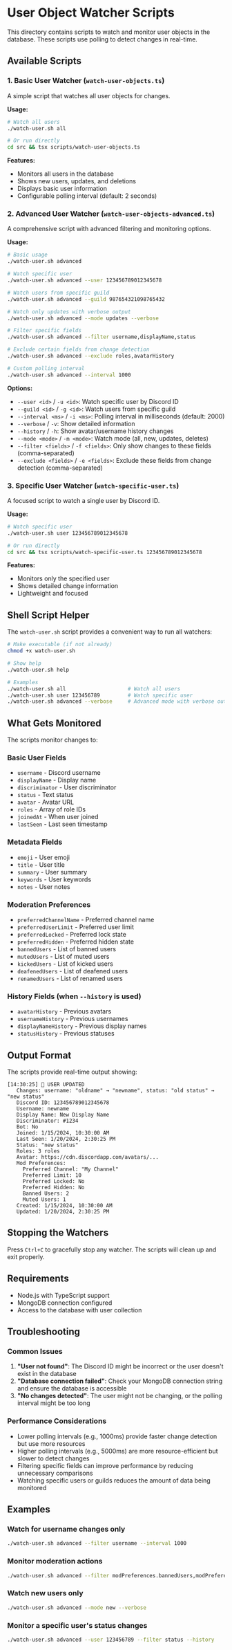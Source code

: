 # User Object Watcher Scripts

This directory contains scripts to watch and monitor user objects in the database. These scripts use polling to detect changes in real-time.

## Available Scripts

### 1. Basic User Watcher (`watch-user-objects.ts`)

A simple script that watches all user objects for changes.

**Usage:**

```bash
# Watch all users
./watch-user.sh all

# Or run directly
cd src && tsx scripts/watch-user-objects.ts
```

**Features:**

- Monitors all users in the database
- Shows new users, updates, and deletions
- Displays basic user information
- Configurable polling interval (default: 2 seconds)

### 2. Advanced User Watcher (`watch-user-objects-advanced.ts`)

A comprehensive script with advanced filtering and monitoring options.

**Usage:**

```bash
# Basic usage
./watch-user.sh advanced

# Watch specific user
./watch-user.sh advanced --user 123456789012345678

# Watch users from specific guild
./watch-user.sh advanced --guild 987654321098765432

# Watch only updates with verbose output
./watch-user.sh advanced --mode updates --verbose

# Filter specific fields
./watch-user.sh advanced --filter username,displayName,status

# Exclude certain fields from change detection
./watch-user.sh advanced --exclude roles,avatarHistory

# Custom polling interval
./watch-user.sh advanced --interval 1000
```

**Options:**

- `--user <id>` / `-u <id>`: Watch specific user by Discord ID
- `--guild <id>` / `-g <id>`: Watch users from specific guild
- `--interval <ms>` / `-i <ms>`: Polling interval in milliseconds (default: 2000)
- `--verbose` / `-v`: Show detailed information
- `--history` / `-h`: Show avatar/username history changes
- `--mode <mode>` / `-m <mode>`: Watch mode (all, new, updates, deletes)
- `--filter <fields>` / `-f <fields>`: Only show changes to these fields (comma-separated)
- `--exclude <fields>` / `-e <fields>`: Exclude these fields from change detection (comma-separated)

### 3. Specific User Watcher (`watch-specific-user.ts`)

A focused script to watch a single user by Discord ID.

**Usage:**

```bash
# Watch specific user
./watch-user.sh user 123456789012345678

# Or run directly
cd src && tsx scripts/watch-specific-user.ts 123456789012345678
```

**Features:**

- Monitors only the specified user
- Shows detailed change information
- Lightweight and focused

## Shell Script Helper

The `watch-user.sh` script provides a convenient way to run all watchers:

```bash
# Make executable (if not already)
chmod +x watch-user.sh

# Show help
./watch-user.sh help

# Examples
./watch-user.sh all                    # Watch all users
./watch-user.sh user 123456789         # Watch specific user
./watch-user.sh advanced --verbose     # Advanced mode with verbose output
```

## What Gets Monitored

The scripts monitor changes to:

### Basic User Fields

- `username` - Discord username
- `displayName` - Display name
- `discriminator` - User discriminator
- `status` - Text status
- `avatar` - Avatar URL
- `roles` - Array of role IDs
- `joinedAt` - When user joined
- `lastSeen` - Last seen timestamp

### Metadata Fields

- `emoji` - User emoji
- `title` - User title
- `summary` - User summary
- `keywords` - User keywords
- `notes` - User notes

### Moderation Preferences

- `preferredChannelName` - Preferred channel name
- `preferredUserLimit` - Preferred user limit
- `preferredLocked` - Preferred lock state
- `preferredHidden` - Preferred hidden state
- `bannedUsers` - List of banned users
- `mutedUsers` - List of muted users
- `kickedUsers` - List of kicked users
- `deafenedUsers` - List of deafened users
- `renamedUsers` - List of renamed users

### History Fields (when `--history` is used)

- `avatarHistory` - Previous avatars
- `usernameHistory` - Previous usernames
- `displayNameHistory` - Previous display names
- `statusHistory` - Previous statuses

## Output Format

The scripts provide real-time output showing:

```
[14:30:25] 🔄 USER UPDATED
   Changes: username: "oldname" → "newname", status: "old status" → "new status"
   Discord ID: 123456789012345678
   Username: newname
   Display Name: New Display Name
   Discriminator: #1234
   Bot: No
   Joined: 1/15/2024, 10:30:00 AM
   Last Seen: 1/20/2024, 2:30:25 PM
   Status: "new status"
   Roles: 3 roles
   Avatar: https://cdn.discordapp.com/avatars/...
   Mod Preferences:
     Preferred Channel: "My Channel"
     Preferred Limit: 10
     Preferred Locked: No
     Preferred Hidden: No
     Banned Users: 2
     Muted Users: 1
   Created: 1/15/2024, 10:30:00 AM
   Updated: 1/20/2024, 2:30:25 PM
```

## Stopping the Watchers

Press `Ctrl+C` to gracefully stop any watcher. The scripts will clean up and exit properly.

## Requirements

- Node.js with TypeScript support
- MongoDB connection configured
- Access to the database with user collection

## Troubleshooting

### Common Issues

1. **"User not found"**: The Discord ID might be incorrect or the user doesn't exist in the database
2. **"Database connection failed"**: Check your MongoDB connection string and ensure the database is accessible
3. **"No changes detected"**: The user might not be changing, or the polling interval might be too long

### Performance Considerations

- Lower polling intervals (e.g., 1000ms) provide faster change detection but use more resources
- Higher polling intervals (e.g., 5000ms) are more resource-efficient but slower to detect changes
- Filtering specific fields can improve performance by reducing unnecessary comparisons
- Watching specific users or guilds reduces the amount of data being monitored

## Examples

### Watch for username changes only

```bash
./watch-user.sh advanced --filter username --interval 1000
```

### Monitor moderation actions

```bash
./watch-user.sh advanced --filter modPreferences.bannedUsers,modPreferences.mutedUsers --verbose
```

### Watch new users only

```bash
./watch-user.sh advanced --mode new --verbose
```

### Monitor a specific user's status changes

```bash
./watch-user.sh advanced --user 123456789 --filter status --history
```
